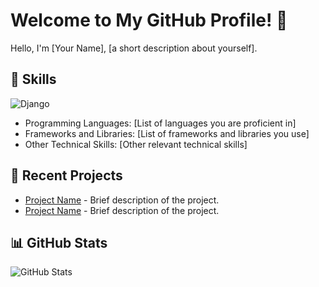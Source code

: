 # Welcome to My GitHub Profile! 👋

Hello, I'm [Your Name], [a short description about yourself].

## 🚀 Skills

![Django](https://img.shields.io/badge/Python-3776AB?style=for-the-badge&logo=python&logoColor=white)
- Programming Languages: [List of languages you are proficient in]
- Frameworks and Libraries: [List of frameworks and libraries you use]
- Other Technical Skills: [Other relevant technical skills]

## 🌱 Recent Projects

- [Project Name](link_to_project) - Brief description of the project.
- [Project Name](link_to_project) - Brief description of the project.

## 📊 GitHub Stats

![GitHub Stats](https://github-readme-stats.vercel.app/api?username=lsneal&show_icons=true&count_private=true&hide=contribs,prs)

